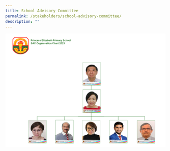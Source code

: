 ```yaml
---
title: School Advisory Committee
permalink: /stakeholders/school-advisory-committee/
description: ""
---
```

![](/images/SAC%20Member%20Org%20Chart%20-%202023.jpg)